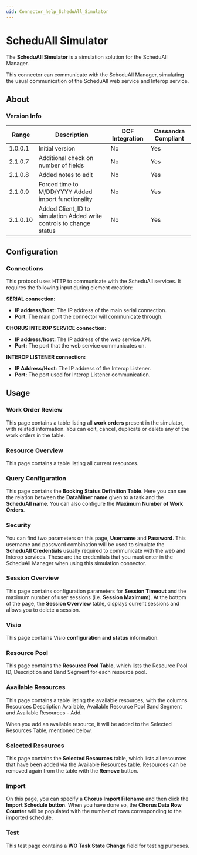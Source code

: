```yaml
---
uid: Connector_help_ScheduAll_Simulator
---
```


# ScheduAll Simulator

The **ScheduAll Simulator** is a simulation solution for the ScheduAll Manager.

This connector can communicate with the ScheduAll Manager, simulating the usual communication of the ScheduAll web service and Interop service.

## About

### Version Info

| Range     | Description                                                        | DCF Integration     | Cassandra Compliant     |
|------------------|---------------------------------------------------------------------|---------------------|-------------------------|
| 1.0.0.1          | Initial version                                                     | No                  | Yes                     |
| 2.1.0.7          | Additional check on number of fields                                | No                  | Yes                     |
| 2.1.0.8          | Added notes to edit                                                 | No                  | Yes                     |
| 2.1.0.9          | Forced time to M/DD/YYYY Added import functionality                 | No                  | Yes                     |
| 2.1.0.10         | Added Client_ID to simulation Added write controls to change status | No                  | Yes                     |

## Configuration

### Connections

This protocol uses HTTP to communicate with the ScheduAll services. It requires the following input during element creation:

**SERIAL connection:**

- **IP address/host**: The IP address of the main serial connection.
- **Port**: The main port the connector will communicate through.

**CHORUS INTEROP SERVICE connection:**

- **IP address/host**: The IP address of the web service API.
- **Port:** The port that the web service communicates on.

**INTEROP LISTENER connection:**

- **IP Address/Host**: The IP address of the Interop Listener.
- **Port:** The port used for Interop Listener communication.

## Usage

### Work Order Review

This page contains a table listing all **work orders** present in the simulator, with related information. You can edit, cancel, duplicate or delete any of the work orders in the table.

### Resource Overview

This page contains a table listing all current resources.

### Query Configuration

This page contains the **Booking Status Definition Table**. Here you can see the relation between the **DataMiner name** given to a task and the **ScheduAll name**. You can also configure the **Maximum Number of Work Orders**.

### Security

You can find two parameters on this page, **Username** and **Password**. This username and password combination will be used to simulate the **ScheduAll Credentials** usually required to communicate with the web and Interop services. These are the credentials that you must enter in the ScheduAll Manager when using this simulation connector.

### Session Overview

This page contains configuration parameters for **Session Timeout** and the maximum number of user sessions (i.e. **Session Maximum**). At the bottom of the page, the **Session Overview** table, displays current sessions and allows you to delete a session.

### Visio

This page contains Visio **configuration and status** information.

### Resource Pool

This page contains the **Resource Pool Table**, which lists the Resource Pool ID, Description and Band Segment for each resource pool.

### Available Resources

This page contains a table listing the available resources, with the columns Resources Description Available, Available Resource Pool Band Segment and Available Resources - Add.

When you add an available resource, it will be added to the Selected Resources Table, mentioned below.

### Selected Resources

This page contains the **Selected Resources** table, which lists all resources that have been added via the Available Resources table. Resources can be removed again from the table with the **Remove** button.

### Import

On this page, you can specify a **Chorus Import Filename** and then click the **Import Schedule button**. When you have done so, the **Chorus Data Row Counter** will be populated with the number of rows corresponding to the imported schedule.

### Test

This test page contains a **WO Task State Change** field for testing purposes.
